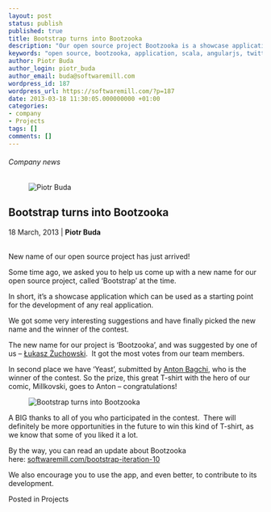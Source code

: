 ```yaml
---
layout: post
status: publish
published: true
title: Bootstrap turns into Bootzooka
description: "Our open source project Bootzooka is a showcase application which can be used as a starting point for the development of any real application. It's developed in scala + angularjs + twitter bootstrap."
keywords: "open source, bootzooka, application, scala, angularjs, twitter bootstrap"
author: Piotr Buda
author_login: piotr_buda
author_email: buda@softwaremill.com
wordpress_id: 187
wordpress_url: https://softwaremill.com/?p=187
date: 2013-03-18 11:30:05.000000000 +01:00
categories:
- company
- Projects
tags: []
comments: []
---
```


<h6>Company news</h6>
<div class="post-header clearfix">
<figure><div class="image"><img src="https://softwaremill.com/wp-content/uploads/2013/04/buda.jpg" alt="Piotr Buda"></div></figure><div class="title">
<h2 class="font-dark-blue font-normal">Bootstrap turns into Bootzooka</h2>18 March, 2013 | <b>Piotr Buda</b><br><br>
</div>
</div>
<div class="post-rows">
<div class="text">
<p>New name of our open source project has just arrived!</p>
<p>Some time ago, we asked you to help us come up with a new name for our open source project, called ‘Bootstrap’ at the time.</p>
<p>In short, it’s a showcase application which can be used as a starting point for the development of any real application.</p>
<p>We got some very interesting suggestions and have finally picked the new name and the winner of the contest.</p>
<p>The new name for our project is ‘Bootzooka’, and was suggested by one of us – <a href="https://twitter.com/Zuchos">Łukasz Żuchowski</a>.  It got the most votes from our team members.</p>
<p>In second place we have ‘Yeast’, submitted by <a href="https://twitter.com/travelsome">Anton Bagchi</a>, who is the winner of the contest. So the prize, this great T-shirt with the hero of our comic, Millkovski, goes to Anton – congratulations!</p>
</div>
<figure><img src="https://softwaremill.com/wp-content/uploads/2013/03/Millkovski_by_SoftwareMill.jpg" alt="Bootstrap turns into Bootzooka"></figure><div class="text">
<p>A BIG thanks to all of you who participated in the contest.  There will definitely be more opportunities in the future to win this kind of T-shirt, as we know that some of you liked it a lot.</p>
<p>By the way, you can read an update about Bootzooka here: <a href="http://softwaremill.com/bootstrap-iteration-10-angular-usage-improvements-rogue">softwaremill.com/bootstrap-iteration-10</a></p>
<p>We also encourage you to use the app, and even better, to contribute to its development.</p>
</div>
</div>
<div class="post-footer">Posted in Projects</div>
